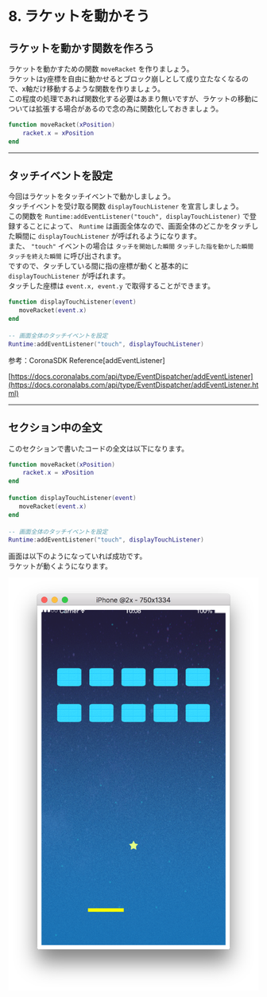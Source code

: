 # 8. ラケットを動かそう

## ラケットを動かす関数を作ろう
ラケットを動かすための関数 `moveRacket` を作りましょう。  
ラケットはy座標を自由に動かせるとブロック崩しとして成り立たなくなるので、x軸だけ移動するような関数を作りましょう。  
この程度の処理であれば関数化する必要はあまり無いですが、ラケットの移動については拡張する場合があるので念の為に関数化しておきましょう。

```lua
function moveRacket(xPosition)
    racket.x = xPosition
end
```

---

## タッチイベントを設定
今回はラケットをタッチイベントで動かしましょう。  
タッチイベントを受け取る関数 `displayTouchListener` を宣言しましょう。  
この関数を `Runtime:addEventListener("touch", displayTouchListener)` で登録することによって、 `Runtime` は画面全体なので、画面全体のどこかをタッチした瞬間に `displayTouchListener` が呼ばれるようになります。  
また、 `"touch"` イベントの場合は `タッチを開始した瞬間` `タッチした指を動かした瞬間` `タッチを終えた瞬間` に呼び出されます。  
ですので、タッチしている間に指の座標が動くと基本的に `displayTouchListener` が呼ばれます。  
タッチした座標は `event.x, event.y` で取得することができます。

```lua
function displayTouchListener(event)
   moveRacket(event.x) 
end

-- 画面全体のタッチイベントを設定
Runtime:addEventListener("touch", displayTouchListener)
```

参考：CoronaSDK Reference[addEventListener]

[https://docs.coronalabs.com/api/type/EventDispatcher/addEventListener](https://docs.coronalabs.com/api/type/EventDispatcher/addEventListener.html)


---

## セクション中の全文
このセクションで書いたコードの全文は以下になります。

```lua
function moveRacket(xPosition)
    racket.x = xPosition
end

function displayTouchListener(event)
   moveRacket(event.x) 
end

-- 画面全体のタッチイベントを設定
Runtime:addEventListener("touch", displayTouchListener)
```

画面は以下のようになっていれば成功です。  
ラケットが動くようになります。

![](./image/execBreakoutSample7.png)

